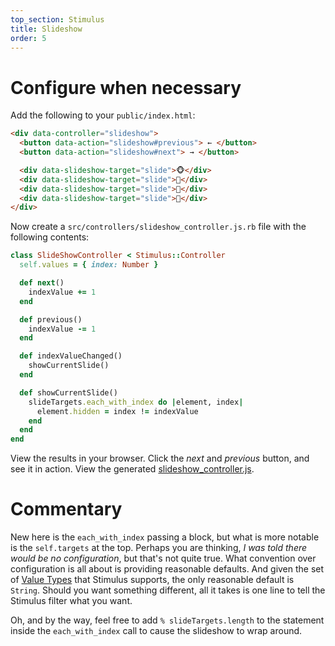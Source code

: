 ```yaml
---
top_section: Stimulus
title: Slideshow
order: 5
---
```


# Configure when necessary

Add the following to your `public/index.html`:

```html
<div data-controller="slideshow">
  <button data-action="slideshow#previous"> ← </button>
  <button data-action="slideshow#next"> → </button>

  <div data-slideshow-target="slide">🐵</div>
  <div data-slideshow-target="slide">🙈</div>
  <div data-slideshow-target="slide">🙉</div>
  <div data-slideshow-target="slide">🙊</div>
</div>
```

Now create a `src/controllers/slideshow_controller.js.rb` file with the following
contents:

```ruby
class SlideShowController < Stimulus::Controller
  self.values = { index: Number }

  def next()
    indexValue += 1
  end

  def previous()
    indexValue -= 1
  end

  def indexValueChanged()
    showCurrentSlide()
  end

  def showCurrentSlide()
    slideTargets.each_with_index do |element, index|
      element.hidden = index != indexValue
    end
  end
end
```

View the results in your browser.  Click the *next* and *previous* button, and
see it in action.  View the generated
[slideshow_controller.js](http://localhost:8080/controllers/slideshow_controller.js).

# Commentary

New here is the `each_with_index` passing a block, but what is more notable is
the `self.targets` at the top.  Perhaps you are thinking, *I was told there
would be no configuration*, but that's not quite true.  What convention over
configuration is all about is providing reasonable defaults.  And given the
set of [Value Types](https://stimulus.hotwire.dev/reference/values#types) that
Stimulus supports, the only reasonable default is `String`.  Should you want
something different, all it takes is one line to tell the Stimulus filter what
you want.

Oh, and by the way, feel free to add `% slideTargets.length` to the statement
inside the `each_with_index` call to cause the slideshow to wrap around.
